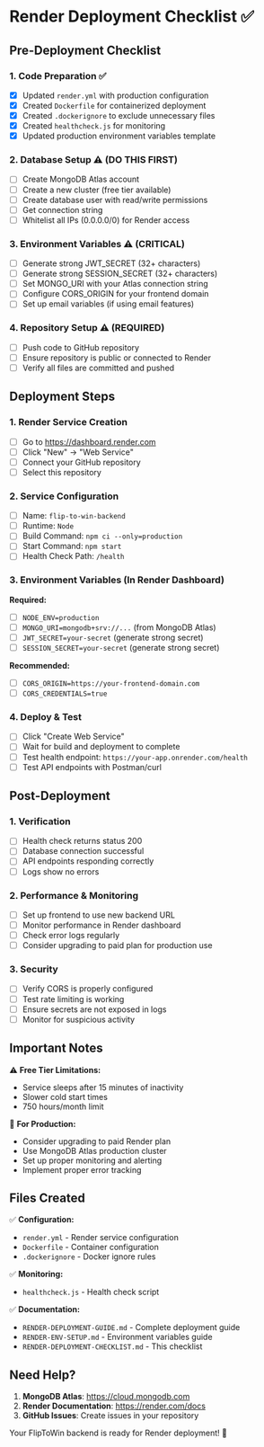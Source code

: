 # Render Deployment Checklist ✅

## Pre-Deployment Checklist

### 1. Code Preparation ✅
- [x] Updated `render.yml` with production configuration
- [x] Created `Dockerfile` for containerized deployment
- [x] Created `.dockerignore` to exclude unnecessary files
- [x] Created `healthcheck.js` for monitoring
- [x] Updated production environment variables template

### 2. Database Setup ⚠️ (DO THIS FIRST)
- [ ] Create MongoDB Atlas account
- [ ] Create a new cluster (free tier available)
- [ ] Create database user with read/write permissions
- [ ] Get connection string
- [ ] Whitelist all IPs (0.0.0.0/0) for Render access

### 3. Environment Variables ⚠️ (CRITICAL)
- [ ] Generate strong JWT_SECRET (32+ characters)
- [ ] Generate strong SESSION_SECRET (32+ characters)
- [ ] Set MONGO_URI with your Atlas connection string
- [ ] Configure CORS_ORIGIN for your frontend domain
- [ ] Set up email variables (if using email features)

### 4. Repository Setup ⚠️ (REQUIRED)
- [ ] Push code to GitHub repository
- [ ] Ensure repository is public or connected to Render
- [ ] Verify all files are committed and pushed

## Deployment Steps

### 1. Render Service Creation
- [ ] Go to https://dashboard.render.com
- [ ] Click "New" → "Web Service"
- [ ] Connect your GitHub repository
- [ ] Select this repository

### 2. Service Configuration
- [ ] Name: `flip-to-win-backend`
- [ ] Runtime: `Node`
- [ ] Build Command: `npm ci --only=production`
- [ ] Start Command: `npm start`
- [ ] Health Check Path: `/health`

### 3. Environment Variables (In Render Dashboard)
**Required:**
- [ ] `NODE_ENV=production`
- [ ] `MONGO_URI=mongodb+srv://...` (from MongoDB Atlas)
- [ ] `JWT_SECRET=your-secret` (generate strong secret)
- [ ] `SESSION_SECRET=your-secret` (generate strong secret)

**Recommended:**
- [ ] `CORS_ORIGIN=https://your-frontend-domain.com`
- [ ] `CORS_CREDENTIALS=true`

### 4. Deploy & Test
- [ ] Click "Create Web Service"
- [ ] Wait for build and deployment to complete
- [ ] Test health endpoint: `https://your-app.onrender.com/health`
- [ ] Test API endpoints with Postman/curl

## Post-Deployment

### 1. Verification
- [ ] Health check returns status 200
- [ ] Database connection successful
- [ ] API endpoints responding correctly
- [ ] Logs show no errors

### 2. Performance & Monitoring
- [ ] Set up frontend to use new backend URL
- [ ] Monitor performance in Render dashboard
- [ ] Check error logs regularly
- [ ] Consider upgrading to paid plan for production use

### 3. Security
- [ ] Verify CORS is properly configured
- [ ] Test rate limiting is working
- [ ] Ensure secrets are not exposed in logs
- [ ] Monitor for suspicious activity

## Important Notes

⚠️ **Free Tier Limitations:**
- Service sleeps after 15 minutes of inactivity
- Slower cold start times
- 750 hours/month limit

🚀 **For Production:**
- Consider upgrading to paid Render plan
- Use MongoDB Atlas production cluster
- Set up proper monitoring and alerting
- Implement proper error tracking

## Files Created

✅ **Configuration:**
- `render.yml` - Render service configuration
- `Dockerfile` - Container configuration
- `.dockerignore` - Docker ignore rules

✅ **Monitoring:**
- `healthcheck.js` - Health check script

✅ **Documentation:**
- `RENDER-DEPLOYMENT-GUIDE.md` - Complete deployment guide
- `RENDER-ENV-SETUP.md` - Environment variables guide
- `RENDER-DEPLOYMENT-CHECKLIST.md` - This checklist

## Need Help?

1. **MongoDB Atlas**: https://cloud.mongodb.com
2. **Render Documentation**: https://render.com/docs
3. **GitHub Issues**: Create issues in your repository

Your FlipToWin backend is ready for Render deployment! 🚀
